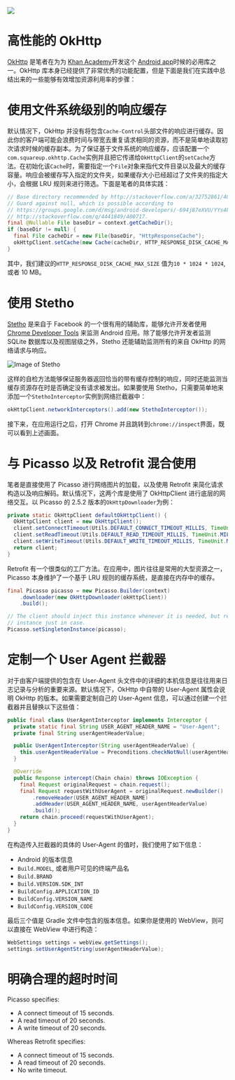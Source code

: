[![](https://i.postimg.cc/DfL8fsVd/image.png)](https://github.com/wx-chevalier/Frontend-Series)

# 高性能的 OkHttp

[OkHttp](http://square.github.io/okhttp/) 是笔者在为为 [Khan Academy](https://www.khanacademy.org/)开发这个 [Android app](https://play.google.com/store/apps/details?id=org.khanacademy.android)时候的必用库之一。OkHttp 库本身已经提供了非常优秀的功能配置，但是下面是我们在实践中总结出来的一些能够有效增加资源利用率的步骤：

# 使用文件系统级别的响应缓存

默认情况下，OkHttp 并没有将包含`Cache-Control`头部文件的响应进行缓存。因此你的客户端可能会浪费时间与带宽去重复请求相同的资源，而不是简单地读取初次请求时候的缓存副本。为了保证基于文件系统的响应缓存，应该配置一个`com.squareup.okhttp.Cache`实例并且把它传递给`OkHttpClient`的`setCache`方法。在初始化该`Cache`时，需要指定一个`File`对象来指代文件目录以及最大的缓存容量。响应会被缓存写入指定的文件夹，如果缓存大小已经超过了文件夹的指定大小，会根据 LRU 规则来进行筛选。下面是笔者的具体实践：

```java
// Base directory recommended by http://stackoverflow.com/a/32752861/400717.
// Guard against null, which is possible according to
// https://groups.google.com/d/msg/android-developers/-694j87eXVU/YYs4b6kextwJ and
// http://stackoverflow.com/q/4441849/400717.
final @Nullable File baseDir = context.getCacheDir();
if (baseDir != null) {
  final File cacheDir = new File(baseDir, "HttpResponseCache");
  okHttpClient.setCache(new Cache(cacheDir, HTTP_RESPONSE_DISK_CACHE_MAX_SIZE));
}
```

其中，我们建议的`HTTP_RESPONSE_DISK_CACHE_MAX_SIZE` 值为`10 * 1024 * 1024`, 或者 10 MB。

# 使用 Stetho

[Stetho](http://facebook.github.io/stetho/) 是来自于 Facebook 的一个很有用的辅助库，能够允许开发者使用 [Chrome Developer Tools](https://developers.google.com/web/tools/setup/workspace/setup-devtools) 来监测 Android 应用。除了能够允许开发者监测 SQLite 数据库以及视图层级之外，Stetho 还能辅助监测所有的来自 OkHttp 的网络请求与响应。

![Image of Stetho](http://omgitsmgp.com/assets/images/posts/stetho-inspector-network.png)

这样的自检方法能够保证服务器返回恰当的带有缓存控制的响应，同时还能监测当缓存资源存在时是否确定没有请求被发出。如果要使用 Stetho，只需要简单地来添加一个`StethoInterceptor`实例到网络拦截器中：

```java
okHttpClient.networkInterceptors().add(new StethoInterceptor());
```

接下来，在应用运行之后，打开 Chrome 并且跳转到`chrome://inspect`界面，既可以看到上述画面。

# 与 Picasso 以及 Retrofit 混合使用

笔者是直接使用了 Picasso 进行网络图片的加载，以及使用 Retrofit 来简化请求构造以及响应解码。默认情况下，这两个库是使用了 OkHttpClient 进行底层的网络交互。以 Picasso 的 2.5.2 版本的`OkHttpDownloader`为例：

```java
private static OkHttpClient defaultOkHttpClient() {
  OkHttpClient client = new OkHttpClient();
  client.setConnectTimeout(Utils.DEFAULT_CONNECT_TIMEOUT_MILLIS, TimeUnit.MILLISECONDS);
  client.setReadTimeout(Utils.DEFAULT_READ_TIMEOUT_MILLIS, TimeUnit.MILLISECONDS);
  client.setWriteTimeout(Utils.DEFAULT_WRITE_TIMEOUT_MILLIS, TimeUnit.MILLISECONDS);
  return client;
}
```

Retrofit 有一个很类似的工厂方法。在应用中，图片往往是常用的大型资源之一，Picasso 本身维护了一个基于 LRU 规则的缓存系统，是直接在内存中的缓存。

```java
final Picasso picasso = new Picasso.Builder(context)
    .downloader(new OkHttpDownloader(okHttpClient))
    .build();

// The client should inject this instance whenever it is needed, but replace the singleton
// instance just in case.
Picasso.setSingletonInstance(picasso);
```

# 定制一个 User Agent 拦截器

对于由客户端提供的包含在 User-Agent 头文件中的详细的本机信息是往往用来日志记录与分析的重要来源。默认情况下，OkHttp 中自带的 User-Agent 属性会说明 OkHttp 的版本。如果需要定制自己的 User-Agent 信息，可以通过创建一个拦截器并且替换以下这些值：

```java
public final class UserAgentInterceptor implements Interceptor {
  private static final String USER_AGENT_HEADER_NAME = "User-Agent";
  private final String userAgentHeaderValue;

  public UserAgentInterceptor(String userAgentHeaderValue) {
    this.userAgentHeaderValue = Preconditions.checkNotNull(userAgentHeaderValue);
  }

  @Override
  public Response intercept(Chain chain) throws IOException {
    final Request originalRequest = chain.request();
    final Request requestWithUserAgent = originalRequest.newBuilder()
        .removeHeader(USER_AGENT_HEADER_NAME)
        .addHeader(USER_AGENT_HEADER_NAME, userAgentHeaderValue)
        .build();
    return chain.proceed(requestWithUserAgent);
  }
}
```

在构造传入拦截器的具体的 User-Agent 的值时，我们使用了如下信息：

- Android 的版本信息
- `Build.MODEL`, 或者用户可见的终端产品名
- `Build.BRAND`
- `Build.VERSION.SDK_INT`
- `BuildConfig.APPLICATION_ID`
- `BuildConfig.VERSION_NAME`
- `BuildConfig.VERSION_CODE`

最后三个值是 Gradle 文件中包含的版本信息。如果你是使用的 WebView，则可以直接在 WebView 中进行构造：

```java
WebSettings settings = webView.getSettings();
settings.setUserAgentString(userAgentHeaderValue);
```

# 明确合理的超时时间

Picasso specifies:

- A connect timeout of 15 seconds.
- A read timeout of 20 seconds.
- A write timeout of 20 seconds.

Whereas Retrofit specifies:

- A connect timeout of 15 seconds.
- A read timeout of 20 seconds.
- No write timeout.
